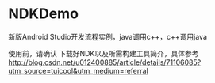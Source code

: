 # NDKDemo
新版Android Studio开发流程实例，java调用c++，c++调用java

使用前，请确认 下载好NDK以及所需构建工具简介，具体参考 http://blog.csdn.net/u012400885/article/details/71106085?utm_source=tuicool&utm_medium=referral

